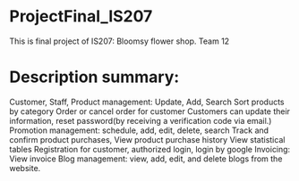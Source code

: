 # ProjectFinal_IS207
This is final project of IS207: Bloomsy flower shop. Team 12
 # Description summary: 
 Customer, Staff, Product management: Update, Add, Search
 Sort products by category
 Order or cancel order for customer
 Customers can update their information, reset password(by receiving a verification code via email.)
 Promotion management: schedule, add, edit, delete, search
 Track and confirm product purchases, View product purchase history
 View statistical tables
 Registration for customer, authorized login, login by google
 Invoicing: View invoice
 Blog management: view, add, edit, and delete blogs from the website.
